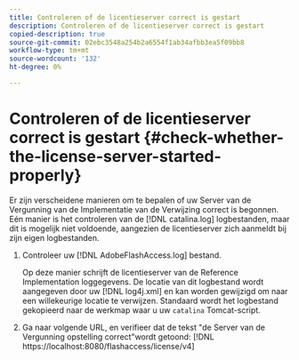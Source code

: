 ```yaml
---
title: Controleren of de licentieserver correct is gestart
description: Controleren of de licentieserver correct is gestart
copied-description: true
source-git-commit: 02ebc3548a254b2a6554f1ab34afbb3ea5f09bb8
workflow-type: tm+mt
source-wordcount: '132'
ht-degree: 0%

---
```


# Controleren of de licentieserver correct is gestart {#check-whether-the-license-server-started-properly}

Er zijn verscheidene manieren om te bepalen of uw Server van de Vergunning van de Implementatie van de Verwijzing correct is begonnen. Eén manier is het controleren van de [!DNL catalina.log] logbestanden, maar dit is mogelijk niet voldoende, aangezien de licentieserver zich aanmeldt bij zijn eigen logbestanden.
1. Controleer uw [!DNL AdobeFlashAccess.log] bestand.

   Op deze manier schrijft de licentieserver van de Reference Implementation loggegevens. De locatie van dit logbestand wordt aangegeven door uw [!DNL log4j.xml] en kan worden gewijzigd om naar een willekeurige locatie te verwijzen. Standaard wordt het logbestand gekopieerd naar de werkmap waar u uw `catalina` Tomcat-script.
1. Ga naar volgende URL, en verifieer dat de tekst &quot;de Server van de Vergunning opstelling correct&quot;wordt getoond:
   [!DNL ht<span></span>tps://localhost:8080/flashaccess/license/v4]
